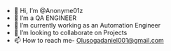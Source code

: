 - 👋 Hi, I’m @Anonyme01z
- 👀 I’m a QA ENGINEER
- 🌱 I’m currently working as an Automation Engineer
- 💞️ I’m looking to collaborate on Projects
- 📫 How to reach me- Olusogadaniel001@gmail.com

<!---
Anonyme01z/Anonyme01z is a ✨ special ✨ repository because its `README.md` (this file) appears on your GitHub profile.
You can click the Preview link to take a look at your changes.
--->

